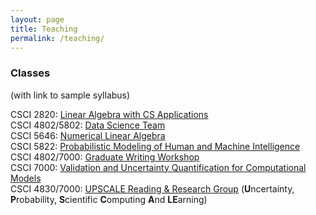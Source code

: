 ```yaml
---
layout: page
title: Teaching
permalink: /teaching/
---
```


### Classes
(with link to sample syllabus)
  
CSCI 2820: [Linear Algebra with CS Applications](/syllabi/syllabus-2820.pdf)  
CSCI 4802/5802: [Data Science Team](syllabus-ds.pdf)  
CSCI 5646: [Numerical Linear Algebra](syllabus-nla.pdf)  
CSCI 5822: [Probabilistic Modeling of Human and Machine Intelligence](syllabus-5822.pdf)  
CSCI 4802/7000: [Graduate Writing Workshop](syllabus-writing.pdf)  
CSCI 7000: [Validation and Uncertainty Quantification for Computational Models](syllabus-7000.pdf)  
CSCI 4830/7000: [UPSCALE Reading & Research Group](syllabus-upscale.pdf) (**U**ncertainty, **P**robability, **S**cientific **C**omputing **A**nd **LE**arning)  
